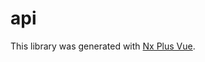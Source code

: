 # api

This library was generated with [Nx Plus Vue](https://github.com/ZachJW34/nx-plus/tree/master/libs/vue).
